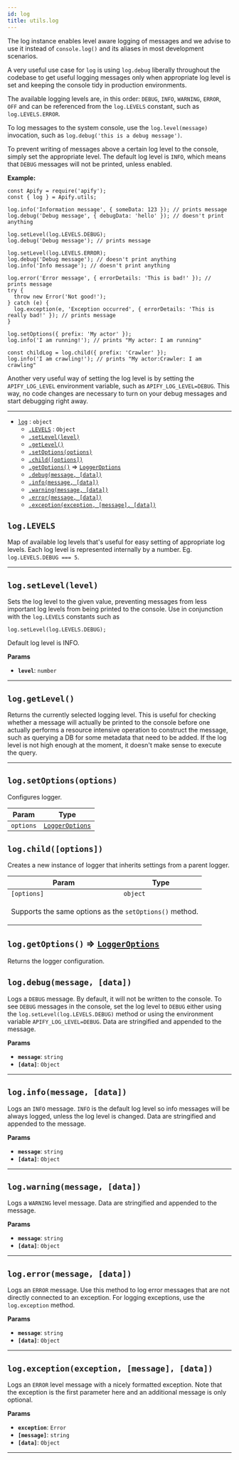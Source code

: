 ```yaml
---
id: log
title: utils.log
---
```


<a name="log"></a>

The log instance enables level aware logging of messages and we advise to use it instead of `console.log()` and its aliases in most development
scenarios.

A very useful use case for `log` is using `log.debug` liberally throughout the codebase to get useful logging messages only when appropriate log level
is set and keeping the console tidy in production environments.

The available logging levels are, in this order: `DEBUG`, `INFO`, `WARNING`, `ERROR`, `OFF` and can be referenced from the `log.LEVELS` constant, such
as `log.LEVELS.ERROR`.

To log messages to the system console, use the `log.level(message)` invocation, such as `log.debug('this is a debug message')`.

To prevent writing of messages above a certain log level to the console, simply set the appropriate level. The default log level is `INFO`, which
means that `DEBUG` messages will not be printed, unless enabled.

**Example:**

```
const Apify = require('apify');
const { log } = Apify.utils;

log.info('Information message', { someData: 123 }); // prints message
log.debug('Debug message', { debugData: 'hello' }); // doesn't print anything

log.setLevel(log.LEVELS.DEBUG);
log.debug('Debug message'); // prints message

log.setLevel(log.LEVELS.ERROR);
log.debug('Debug message'); // doesn't print anything
log.info('Info message'); // doesn't print anything

log.error('Error message', { errorDetails: 'This is bad!' }); // prints message
try {
  throw new Error('Not good!');
} catch (e) {
  log.exception(e, 'Exception occurred', { errorDetails: 'This is really bad!' }); // prints message
}

log.setOptions({ prefix: 'My actor' });
log.info('I am running!'); // prints "My actor: I am running"

const childLog = log.child({ prefix: 'Crawler' });
log.info('I am crawling!'); // prints "My actor:Crawler: I am crawling"
```

Another very useful way of setting the log level is by setting the `APIFY_LOG_LEVEL` environment variable, such as `APIFY_LOG_LEVEL=DEBUG`. This way,
no code changes are necessary to turn on your debug messages and start debugging right away.

---
-   [`log`](#log) : `object`
    -   [`.LEVELS`](#log.LEVELS) : `Object`
    -   [`.setLevel(level)`](#log.setLevel)
    -   [`.getLevel()`](#log.getLevel)
    -   [`.setOptions(options)`](#log.setOptions)
    -   [`.child([options])`](#log.child)
    -   [`.getOptions()`](#log.getOptions) ⇒ [`LoggerOptions`](../typedefs/loggeroptions)
    -   [`.debug(message, [data])`](#log.debug)
    -   [`.info(message, [data])`](#log.info)
    -   [`.warning(message, [data])`](#log.warning)
    -   [`.error(message, [data])`](#log.error)
    -   [`.exception(exception, [message], [data])`](#log.exception)

<a name="levels"></a>

## `log.LEVELS`

Map of available log levels that's useful for easy setting of appropriate log levels. Each log level is represented internally by a number. Eg.
`log.LEVELS.DEBUG === 5`.

---

<a name="setlevel"></a>

## `log.setLevel(level)`

Sets the log level to the given value, preventing messages from less important log levels from being printed to the console. Use in conjunction with
the `log.LEVELS` constants such as

```
log.setLevel(log.LEVELS.DEBUG);
```

Default log level is INFO.

**Params**

-   **`level`**: `number`

---

<a name="getlevel"></a>

## `log.getLevel()`

Returns the currently selected logging level. This is useful for checking whether a message will actually be printed to the console before one
actually performs a resource intensive operation to construct the message, such as querying a DB for some metadata that need to be added. If the log
level is not high enough at the moment, it doesn't make sense to execute the query.

---

<a name="debug"></a>
<a name="log.setOptions"></a>

## `log.setOptions(options)`

Configures logger.

<table>
<thead>
<tr>
<th>Param</th><th>Type</th>
</tr>
</thead>
<tbody>
<tr>
<td><code>options</code></td><td><code><a href="../typedefs/loggeroptions">LoggerOptions</a></code></td>
</tr>
<tr>
</tr></tbody>
</table>
<a name="log.child"></a>

## `log.child([options])`

Creates a new instance of logger that inherits settings from a parent logger.

<table>
<thead>
<tr>
<th>Param</th><th>Type</th>
</tr>
</thead>
<tbody>
<tr>
<td><code>[options]</code></td><td><code>object</code></td>
</tr>
<tr>
<td colspan="3"><p>Supports the same options as the <code>setOptions()</code> method.</p>
</td></tr></tbody>
</table>
<a name="log.getOptions"></a>

## `log.getOptions()` ⇒ [`LoggerOptions`](../typedefs/loggeroptions)

Returns the logger configuration.

<a name="log.debug"></a>

## `log.debug(message, [data])`

Logs a `DEBUG` message. By default, it will not be written to the console. To see `DEBUG` messages in the console, set the log level to `DEBUG` either
using the `log.setLevel(log.LEVELS.DEBUG)` method or using the environment variable `APIFY_LOG_LEVEL=DEBUG`. Data are stringified and appended to the
message.

**Params**

-   **`message`**: `string`
-   **`[data]`**: `Object`

---

<a name="info"></a>

## `log.info(message, [data])`

Logs an `INFO` message. `INFO` is the default log level so info messages will be always logged, unless the log level is changed. Data are stringified
and appended to the message.

**Params**

-   **`message`**: `string`
-   **`[data]`**: `Object`

---

<a name="warning"></a>

## `log.warning(message, [data])`

Logs a `WARNING` level message. Data are stringified and appended to the message.

**Params**

-   **`message`**: `string`
-   **`[data]`**: `Object`

---

<a name="error"></a>

## `log.error(message, [data])`

Logs an `ERROR` message. Use this method to log error messages that are not directly connected to an exception. For logging exceptions, use the
`log.exception` method.

**Params**

-   **`message`**: `string`
-   **`[data]`**: `Object`

---

<a name="exception"></a>

## `log.exception(exception, [message], [data])`

Logs an `ERROR` level message with a nicely formatted exception. Note that the exception is the first parameter here and an additional message is only
optional.

**Params**

-   **`exception`**: `Error`
-   **`[message]`**: `string`
-   **`[data]`**: `Object`

---

